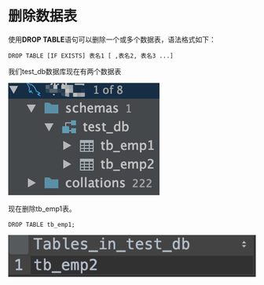 # 删除数据表

使用**DROP TABLE**语句可以删除一个或多个数据表，语法格式如下：

```text
DROP TABLE [IF EXISTS] 表名1 [ ,表名2, 表名3 ...]
```

我们test\_db数据库现在有两个数据表

![](../.gitbook/assets/image%20%2885%29.png)

现在删除tb\_emp1表。

```text
DROP TABLE tb_emp1;
```

![](../.gitbook/assets/image%20%2824%29.png)

